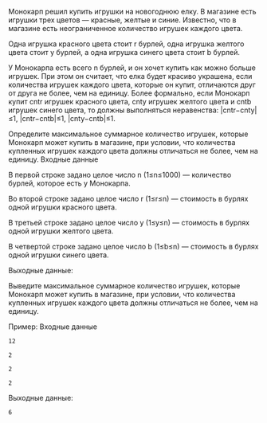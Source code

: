 Монокарп решил купить игрушки на новогоднюю елку. В магазине есть игрушки трех цветов — красные, желтые и синие. Известно, что в магазине есть неограниченное количество игрушек каждого цвета.

Одна игрушка красного цвета стоит r бурлей, одна игрушка желтого цвета стоит y бурлей, а одна игрушка синего цвета стоит b бурлей.

У Монокарпа есть всего n бурлей, и он хочет купить как можно больше игрушек. При этом он считает, что елка будет красиво украшена, если количества игрушек каждого цвета, которые он купит, отличаются друг от друга не более, чем на единицу. Более формально, если Монокарп купит cntr игрушек красного цвета, cnty игрушек желтого цвета и cntb игрушек синего цвета, то должны выполняться неравенства: |cntr−cnty|≤1, |cntr−cntb|≤1, |cnty−cntb|≤1.

Определите максимальное суммарное количество игрушек, которые Монокарп может купить в магазине, при условии, что количества купленных игрушек каждого цвета должны отличаться не более, чем на единицу.
Входные данные

В первой строке задано целое число n
(1≤n≤1000) — количество бурлей, которое есть у Монокарпа.

Во второй строке задано целое число r
(1≤r≤n) — стоимость в бурлях одной игрушки красного цвета.

В третьей строке задано целое число y
(1≤y≤n) — стоимость в бурлях одной игрушки желтого цвета.

В четвертой строке задано целое число b
(1≤b≤n) — стоимость в бурлях одной игрушки синего цвета.

Выходные данные:

Выведите максимальное суммарное количество игрушек, которые Монокарп может купить в магазине, при условии, что количества купленных игрушек каждого цвета должны отличаться не более, чем на единицу.

Пример:
  Входные данные
  
    12
    
    2
    
    2
    
    2
    
  Выходные данные:
  
    6
